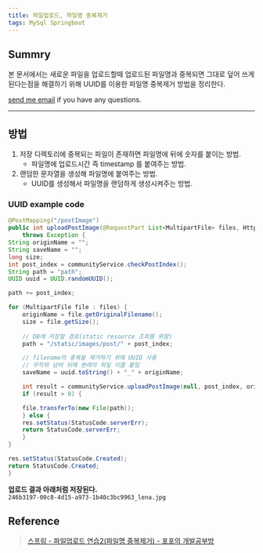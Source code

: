 ```yaml
---
title: 파일업로드, 파일명 중복제거
tags: MySql Springboot
---
```


## Summry

본 문서에서는 새로운 파일을 업로드할때 업로드된 파일명과 중복되면 그대로 덮어 쓰게 된다는점을 해결하기 위해 UUID를 이용한 파일명 중복제거 방법을 정리한다.

[send me email](mailto:jewel7492@gmail.com) if you have any questions.

<!--more-->

---

## 방법

1. 저장 디렉토리에 중복되는 파일이 존재하면 파일명에 뒤에 숫자를 붙이는 방법.
   * 파일명에 업로드시간 즉 timestamp 를 붙여주는 방법.
2. 랜덤한 문자열을 생성해 파일명에 붙여주는 방법.
   * UUID를 생성해서 파일명을 랜덤하게 생성시켜주는 방법.

### UUID example code

```java
@PostMapping("/postImage")
public int uploadPostImage(@RequestPart List<MultipartFile> files, HttpServletResponse res)
    throws Exception {
String originName = "";
String saveName = "";
long size;
int post_index = communityService.checkPostIndex();
String path = "path";
UUID uuid = UUID.randomUUID();

path += post_index;

for (MultipartFile file : files) {
    originName = file.getOriginalFilename();
    size = file.getSize();
    
    // DB에 저장할 경로(static resource 조회를 위함)
    path = "/static/images/post/" + post_index;

    // filename의 중복을 제거하기 위해 UUID 사용
    // 무작위 넘버 뒤에 본래의 파일 이름 붙임
    saveName = uuid.toString() + "_" + originName;

    int result = communityService.uploadPostImage(null, post_index, originName, size, path);
    if (result > 0) {

    file.transferTo(new File(path));
    } else {
    res.setStatus(StatusCode.serverErr);
    return StatusCode.serverErr;
    }
}

res.setStatus(StatusCode.Created);
return StatusCode.Created;
}
```

**업로드 결과 아래처럼 저장된다.**  
```246b3197-00c8-4d15-a973-1b40c3bc9963_lena.jpg```

## Reference

> [스프링 - 파일업로드 연습2(파일명 중복제거) - 포포의 개발공부방](https://popo015.tistory.com/70)  